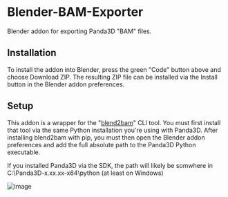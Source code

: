 # Blender-BAM-Exporter
Blender addon for exporting Panda3D "BAM" files.

## Installation
To install the addon into Blender, press the green "Code" button above and choose Download ZIP. The resulting ZIP file can be installed via the Install button in the Blender addon preferences.

## Setup
This addon is a wrapper for the "[blend2bam](https://github.com/Moguri/blend2bam)" CLI tool. You must first install that tool via the same Python installation you're using with Panda3D. After installing blend2bam with pip, you must then open the Blender addon preferences and add the full absolute path to the Panda3D Python executable.

If you installed Panda3D via the SDK, the path will likely be somwhere in C:\Panda3D-x.xx.xx-x64\python (at least on Windows)

![image](https://user-images.githubusercontent.com/88953117/234090186-fd363cbc-f718-463a-8519-b8455dda9150.png)

